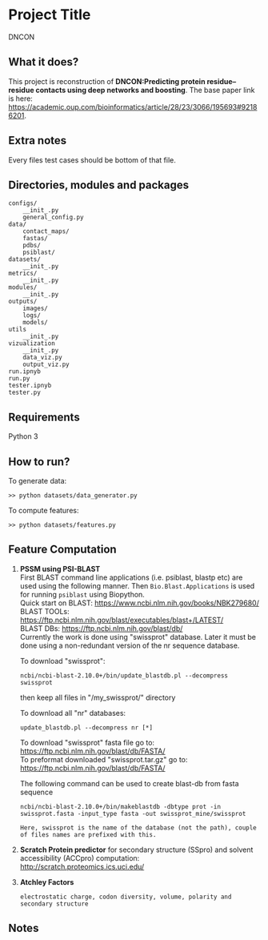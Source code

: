 # Project Title
DNCON

## What it does?
This project is reconstruction of **DNCON:Predicting protein residue–residue contacts using deep networks and boosting**. The base paper link is here: https://academic.oup.com/bioinformatics/article/28/23/3066/195693#92186201.

## Extra notes
Every files test cases should be bottom of that file.

## Directories, modules and packages
```
configs/
    __init_.py
    general_config.py
data/
    contact_maps/
    fastas/
    pdbs/
    psiblast/
datasets/
    __init_.py
metrics/
    __init_.py
modules/
    __init_.py
outputs/
    images/
    logs/
    models/
utils
    __init_.py
vizualization
    __init_.py
    data_viz.py
    output_viz.py
run.ipnyb
run.py
tester.ipnyb
tester.py
```
## Requirements
Python 3

## How to run?
To generate data:
```
>> python datasets/data_generator.py
```
To compute features:
```
>> python datasets/features.py
```

## Feature Computation
1. **PSSM using PSI-BLAST**<br />
    First BLAST command line applications (i.e. psiblast, blastp etc) are used using the following manner. Then ```Bio.Blast.Applications``` is used for running ```psiblast``` using Biopython.
    <br />
    Quick start on BLAST: https://www.ncbi.nlm.nih.gov/books/NBK279680/
    <br />
    BLAST TOOLs: https://ftp.ncbi.nlm.nih.gov/blast/executables/blast+/LATEST/ <br />
    BLAST DBs: https://ftp.ncbi.nlm.nih.gov/blast/db/ <br />
    Currently the work is done using "swissprot" database. Later it must be done using  a non-redundant version of the nr sequence database.
    <br />

    To download "swissprot":
    ```
    ncbi/ncbi-blast-2.10.0+/bin/update_blastdb.pl --decompress swissprot
    ```
    then keep all files in "/my_swissprot/" directory

    To download all "nr" databases: 
    ```
    update_blastdb.pl --decompress nr [*]
    ```

    To download "swissprot" fasta file go to: https://ftp.ncbi.nlm.nih.gov/blast/db/FASTA/ <br />
    To preformat downloaded "swissprot.tar.gz" go to: https://ftp.ncbi.nlm.nih.gov/blast/db/FASTA/ <br />

    The following command can be used to create blast-db from fasta sequence
    ```
    ncbi/ncbi-blast-2.10.0+/bin/makeblastdb -dbtype prot -in swissprot.fasta -input_type fasta -out swissprot_mine/swissprot

    Here, swissprot is the name of the database (not the path), couple of files names are prefixed with this.
    ```
2. **Scratch Protein predictor** for secondary structure (SSpro) and solvent accessibility (ACCpro) computation: http://scratch.proteomics.ics.uci.edu/

3. **Atchley Factors**
    ```
    electrostatic charge, codon diversity, volume, polarity and secondary structure
    ```


## Notes

